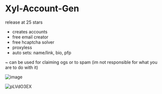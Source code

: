 # Xyl-Account-Gen
release at 25 stars

+ creates accounts
+ free email creator
+ free hcaptcha solver
+ proxyless
+ auto sets: name/link, bio, pfp

~ can be used for claiming ogs or to spam (im not responsible for what you are to do with it)

![image](https://user-images.githubusercontent.com/60797067/212522768-1d263699-54dd-4645-a3e9-36afcd198180.png)

![pLVdO3EX](https://user-images.githubusercontent.com/60797067/212552532-2055df0e-4304-435b-b982-9924ea67ecba.png)
